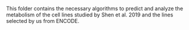 This folder contains the necessary algorithms to predict and analyze the metabolism of the cell lines studied by Shen et al. 2019 and the lines selected by us from ENCODE.
